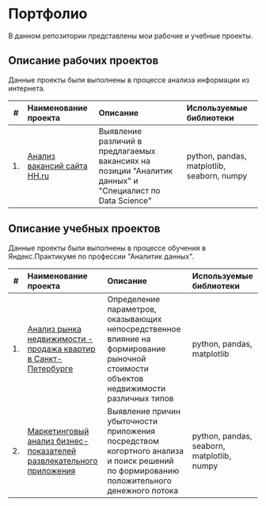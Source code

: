 # Портфолио
В данном репозитории представлены мои рабочие и учебные проекты.

## Описание рабочих проектов
Данные проекты были выполнены в процессе анализа информации из интернета.

| #   | Наименование проекта                                                | Описание                                                                                                                               | Используемые библиотеки                    |
| :-: | :------------------------------------------------------------------ | :------------------------------------------------------------------------------------------------------------------------------------- |:------------------------------------------ |
| 1.  | [Анализ вакансий сайта HH.ru](https://github.com/MetalTheOwl/portfolio/tree/main/da_ds_hh_vacancies_analysis) | Выявление различий в предлагаемых вакансиях на позиции "Аналитик данных" и "Специалист по Data Science" | python, pandas, matplotlib, seaborn, numpy|


## Описание учебных проектов
Данные проекты были выполнены в процессе обучения в Яндекс.Практикуме по профессии "Аналитик данных".

| #   | Наименование проекта                                                | Описание                                                                                                                               | Используемые библиотеки                    |
| :-: | :------------------------------------------------------------------ | :------------------------------------------------------------------------------------------------------------------------------------- |:------------------------------------------ |
| 1.  | [Анализ рынка недвижимости - продажа квартир в Санкт-Петербурге](https://github.com/MetalTheOwl/portfolio/tree/main/real_estate_market_SPb)       | Определение параметров, оказывающих непосредственное влияние на формирование рыночной стоимости объектов недвижимости различных типов  | python, pandas, matplotlib                |
| 2.  | [Маркетинговый анализ бизнес-показателей развлекательного приложения](https://github.com/MetalTheOwl/portfolio/tree/main/business_metrics_of_app) | Выявление причин убыточности приложения посредством когортного анализа и поиск решений по формированию положительного денежного потока | python, pandas, seaborn, matplotlib, numpy|
